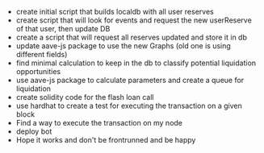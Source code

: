 - create initial script that builds localdb with all user reserves
- create script that will look for events and request the new userReserve of that user, then update DB
- create a script that will request all reserves updated and store it in db
- update aave-js package to use the new Graphs (old one is using different fields)
- find minimal calculation to keep in the db to classify potential liquidation opportunities
- use aave-js package to calculate parameters and create a queue for liquidation
- create solidity code for the flash loan call
- use hardhat to create a test for executing the transaction on a given block
- Find a way to execute the transaction on my node
- deploy bot
- Hope it works and don't be frontrunned and be happy
